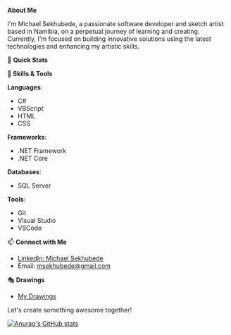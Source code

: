 **About Me**

I'm Michael Sekhubede, a passionate software developer and sketch artist based in Namibia, on a perpetual journey of learning and creating. Currently, I'm focused on building innovative solutions using the latest technologies and enhancing my artistic skills.

🚀 **Quick Stats**

**💼 Skills & Tools**

**Languages**: 
- C#
- VBScript
- HTML
- CSS

**Frameworks**:
- .NET Framework
- .NET Core

**Databases**:
- SQL Server

**Tools**:
- Git
- Visual Studio
- VSCode

📫 **Connect with Me**

- [LinkedIn: Michael Sekhubede](https://www.linkedin.com/in/michael-sekhubede)
- Email: msekhubede@gmail.com

🎭 **Drawings**
- [My Drawings](https://msekhubede.wordpress.com/)

Let's create something awesome together!


[![Anurag's GitHub stats](https://github-readme-stats.vercel.app/api?username=sekhubede)](https://github.com/anuraghazra/github-readme-stats)
